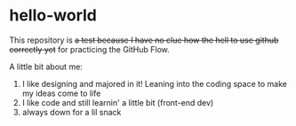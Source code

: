 # hello-world
This repository is ~~a test because I have no clue how the hell to use github correctly yet~~ for practicing the GitHub Flow.

A little bit about me:
<ol>
  <li>I like designing and majored in it! Leaning into the coding space to make my ideas come to life</li>
  <li>I like code and still learnin' a little bit (front-end dev)</li>
  <li>always down for a lil snack</li>
</ol>
